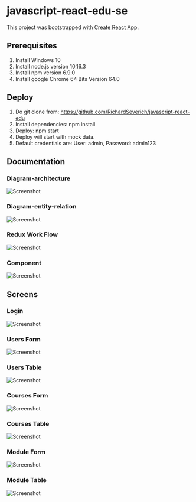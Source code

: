 # javascript-react-edu-se

This project was bootstrapped with [Create React App](https://github.com/facebookincubator/create-react-app).

## Prerequisites

1. Install Windows 10
2. Install node.js version 10.16.3
3. Install npm version 6.9.0
4. Install google Chrome 64 Bits Version 64.0

## Deploy

1. Do git clone from: https://github.com/RichardSeverich/javascript-react-edu
2. Install dependencies: npm install
3. Deploy: npm start
4. Deploy will start with mock data.
5. Default credentials are: User: admin, Password: admin123

## Documentation

### Diagram-architecture

![Screenshot](documentation/javascript-react-edu-architecture.jpg)

### Diagram-entity-relation

![Screenshot](documentation/javascript-react-edu-entity-relation.jpg)

### Redux Work Flow

![Screenshot](documentation/javascript-react-edu-redux-work-flow.jpg)

### Component

![Screenshot](documentation/javascript-react-edu-component.jpg)

## Screens

### Login

![Screenshot](documentation/ui-loguin.jpg)

### Users Form

![Screenshot](documentation/ui-users-form.jpg)

### Users Table

![Screenshot](documentation/ui-users-table.jpg)

### Courses Form

![Screenshot](documentation/ui-courses-form.jpg)

### Courses Table

![Screenshot](documentation/ui-courses-table.jpg)

### Module Form

![Screenshot](documentation/ui-module-form.jpg)

### Module Table

![Screenshot](documentation/ui-module-table.jpg)
